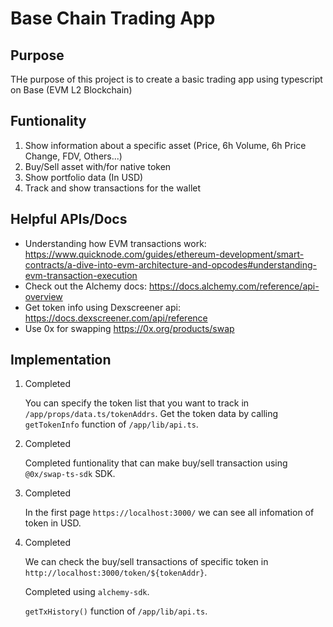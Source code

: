 # Base Chain Trading App

## Purpose

THe purpose of this project is to create a basic trading app using typescript on Base (EVM L2 Blockchain)

## Funtionality

1. Show information about a specific asset (Price, 6h Volume, 6h Price Change, FDV, Others...)
2. Buy/Sell asset with/for native token
3. Show portfolio data (In USD)
4. Track and show transactions for the wallet

## Helpful APIs/Docs

- Understanding how EVM transactions work: https://www.quicknode.com/guides/ethereum-development/smart-contracts/a-dive-into-evm-architecture-and-opcodes#understanding-evm-transaction-execution
- Check out the Alchemy docs: https://docs.alchemy.com/reference/api-overview
- Get token info using Dexscreener api: https://docs.dexscreener.com/api/reference
- Use 0x for swapping https://0x.org/products/swap

## Implementation

1. Completed

    You can specify the token list that you want to track in `/app/props/data.ts/tokenAddrs`.
    Get the token data by calling `getTokenInfo` function of `/app/lib/api.ts`.

2. Completed

    Completed funtionality that can make buy/sell transaction using `@0x/swap-ts-sdk` SDK.

3. Completed

    In the first page `https://localhost:3000/` we can see all infomation of token in USD.

4. Completed

    We can check the buy/sell transactions of specific token in `http://localhost:3000/token/${tokenAddr}`.

    Completed using `alchemy-sdk`. 
    
    `getTxHistory()` function of `/app/lib/api.ts`.

